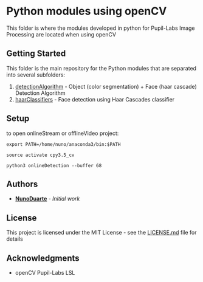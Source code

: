 # Python modules using openCV

This folder is where the modules developed in python for Pupil-Labs Image Processing are located when using openCV

## Getting Started

This folder is the main repository for the Python modules that are separated into several subfolders:
1. [detectionAlgorithm](https://github.com/NunoDuarte/openCVdevelop/tree/master/python/detectionAlgorithm) - Object (color segmentation) + Face (haar cascade) Detection Algorithm
2. [haarClassifiers](https://github.com/NunoDuarte/openCVdevelop/tree/master/python/haarClassifiers) - Face detection using Haar Cascades classifier 

## Setup
to open onlineStream or offlineVideo project:
```
export PATH=/home/nuno/anaconda3/bin:$PATH
```
```
source activate cpy3.5_cv
```
```
python3 onlineDetection --buffer 68
```
## Authors

* **[NunoDuarte](https://github.com/NunoDuarte)** - *Initial work* 

## License

This project is licensed under the MIT License - see the [LICENSE.md](LICENSE.md) file for details

## Acknowledgments

* openCV Pupil-Labs LSL 
